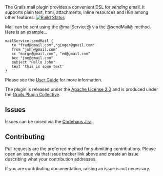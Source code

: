 The Grails mail plugin provides a convenient DSL for _sending_ email. It supports plain text, html, attachments, inline resources and i18n among other features.
[![Build Status](https://travis-ci.org/grails3-plugins/mail.svg?branch=v2.0.0.RC1)](https://travis-ci.org/grails3-plugins/mail)

Mail can be sent using the @mailService@ via the @sendMail@ method. Here is an example…

    mailService.sendMail {
       to "fred@gmail.com","ginger@gmail.com"
       from "john@gmail.com"
       cc "marge@gmail.com", "ed@gmail.com"
       bcc "joe@gmail.com"
       subject "Hello John"
       text 'this is some text'
    }

Please see the [User Guide](http://gpc.github.com/grails-mail/ "Grails Mail Plugin @ GitHub") for more information.

The plugin is released under the [Apache License 2.0](http://www.apache.org/licenses/LICENSE-2.0.html "Apache License, Version 2.0 - The Apache Software Foundation") and is produced under the [Grails Plugin Collective](http://gpc.github.com/).

## Issues

Issues can be raised via the [Codehaus Jira](http://jira.codehaus.org/browse/GRAILSPLUGINS/component/13340 "Grails Plugins: Grails-Mail - jira.codehaus.org").

## Contributing

Pull requests are the preferred method for submitting contributions. Please open an issue via that issue tracker link above and create an issue describing what your contribution addresses.

If you are contributing documentation, raising an issue is not necessary.

